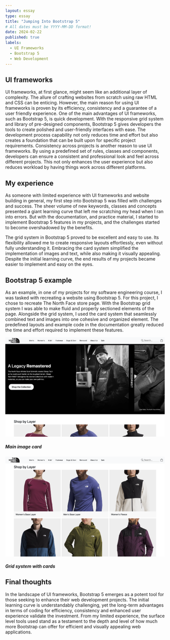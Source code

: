 ```yaml
---
layout: essay
type: essay
title: "Jumping Into Bootstrap 5"
# All dates must be YYYY-MM-DD format!
date: 2024-02-22
published: true
labels:
  - UI Frameworks
  - Bootstrap 5
  - Web Development
---
```

## **UI frameworks**
UI frameworks, at first glance, might seem like an additional layer of complexity. The allure of crafting websites from scratch using raw HTML and CSS can be enticing. However, the main reason for using UI frameworks is proven by its efficiency, consistency and a guarantee of a user friendly experience. One of the main advantages of UI frameworks, such as Bootstrap 5, is quick development. With the responsive grid system and library of pre-designed components, Bootstrap 5 gives developers the tools to create polished and user-friendly interfaces with ease. The development process capability not only reduces time and effort but also creates a foundation that can be built upon for specific project requirements. Consistency across projects is another reason to use UI frameworks. By using a predefined set of rules, classes and components, developers can ensure a consistent and professional look and feel across different projects. This not only enhances the user experience but also reduces workload by having things work across different platforms.


## **My experience**
As someone with limited experience with UI frameworks and website building in general, my first step into Bootstrap 5 was filled with challenges and success. The sheer volume of new keywords, classes and concepts presented a giant learning curve that left me scratching my head when I ran into errors. But with the documentation, and practice material, I started to implement Bootstrap 5 features in my projects, and the challenges started to become overshadowed by the benefits. 

The grid system in Bootstrap 5 proved to be excellent and easy to use. Its flexibility allowed me to create responsive layouts effortlessly, even without fully understanding it. Embracing the card system simplified the implementation of images and text, while also making it visually appealing. Despite the initial learning curve, the end results of my projects became easier to implement and easy on the eyes. 

## **Bootstrap 5 example**
As an example, in one of my projects for my software engineering course, I was tasked with recreating a website using Bootstrap 5. For this project, I chose to recreate The North Face store page. With the Bootstrap grid system I was able to make fluid and properly sectioned elements of the page. Alongside the grid system, I used the card system that seamlessly combined text and images into one cohesive and organized element. The predefined layouts and example code in the documentation greatly reduced the time and effort required to implement these features. 

<div class="container py-3">
  <div class="row">
    <div class="col-1"></div>
    <div class="col-4 px-1">
      <div class="card">
        <img src="../img/bootstrap/northfacefront.png">
        <div class="card-body">
          <h5 class="card-text">Main image card</h5>
        </div>
      </div>
    </div>
    <div class="col-2"></div>
    <div class="col-4 px-1">
      <div class="card">
        <img src="../img/bootstrap/northfacecards.png">
        <div class="card-body">
          <h5 class="card-text">Grid system with cards</h5>
        </div>
      </div>
    </div>
    <div class="col-1"></div>
  </div>
</div>

## **Final thoughts**
In the landscape of UI frameworks, Bootstrap 5 emerges as a potent tool for those seeking to enhance their web development projects. The initial learning curve is understandably challenging, yet the long-term advantages in terms of coding for efficiency, consistency and enhanced user experience validate the investment. From my limited experience, the surface level tools used stand as a testament to the depth and level of how much more Bootstrap can offer for efficient and visually appealing web applications. 

